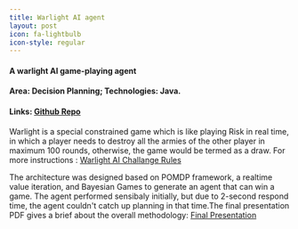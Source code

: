 ```yaml
---
title: Warlight AI agent
layout: post
icon: fa-lightbulb
icon-style: regular
---
```

#### A warlight AI game-playing agent
#### Area: Decision Planning; Technologies: Java.
#### Links: [Github Repo](https://github.com/mauliknshah/WarlightAI)

Warlight is a special constrained game which is like playing Risk in real time, in which a player needs to destroy all the armies of the other player in maximum 100 rounds, otherwise, the game would be termed as a draw. For more instructions : [Warlight AI Challange Rules](http://theaigames.com/competitions/warlight-ai-challenge/rules)

The architecture was designed based on POMDP framework, a realtime value iteration, and Bayesian Games to generate an agent that can win a game. The agent performed sensibaly initially, but due to 2-second respond time, the agent couldn't catch up planning in that time.The final presentation PDF gives a brief about the overall methodology: [Final Presentation](https://github.com/mauliknshah/WarlightAI/tree/master/ReadMe/FinalPresentation.pdf)
